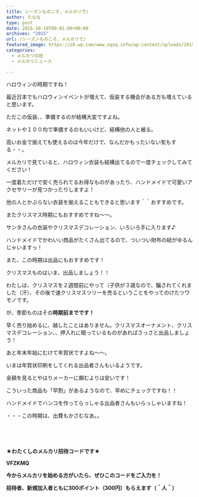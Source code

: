 ```yaml
---
title: シーズンものこそ、メルカリで♪
author: たなな
type: post
date: 2015-10-18T00:01:08+00:00
archives: "2015"
url: /シーズンものこそ、メルカリで♪
featured_image: https://i0.wp.com/www.xqxq.info/wp-content/uploads/2015/10/ELF88_kabocyah-thumb-1000xauto-176531.jpg?resize=672%2C372
categories:
  - メルカリの技
  - メルカリニュース

---
```

ハロウィンの時期ですね！

最近日本でもハロウィンイベントが増えて、仮装する機会がある方も増えていると思います。

ただこの仮装、、準備するのが結構大変ですよね。

ネットや１００均で準備するのもいいけど、結構他の人と被る。

高いお金で揃えても使えるのは今年だけで、なんだかもったいない気もする・・。

メルカリで見ていると、ハロウィン衣装も結構出てるので一度チェックしてみてください！

一度着ただけで安く売られてるお得なものがあったり、ハンドメイドで可愛いアクセサリーが見つかったりしますよ！

他の人とかぶらない衣装を揃えることもできると思います＾＾おすすめです。

またクリスマス時期にもおすすめですね〜〜。

サンタさんの衣装やクリスマスデコレーション、いろいろ手に入ります♪

ハンドメイドでかわいい商品がたくさん出てるので、ついつい財布の紐がゆるんじゃいますっ！

また、この時期は出品にもおすすめです！

クリスマスものはいま、出品しましょう！！

わたしは、クリスマスを２週間前にやって（子供が３歳なので、騙されてくれました（汗）、その後で速クリスマスツリーを売るということをやってのけたツワモノです。

が、季節ものはその**時期前までです！**

早く売り始めるに、越したことはありません。クリスマスオーナメント、クリスマスデコレーション、、押入れに眠っているものがあればさっさと出品しましょう！

あと年末年始にむけて年賀状ですよね〜〜。

いまは年賀状印刷をしてくれる出品者さんもいるようです。

金額を見るとやはりメーカーに頼むよりは安いです！

こういった商品も「早割」があるようなので、早めにチェックですね！！

ハンドメイドでハンコを作ってらっしゃる出品者さんもいらっしゃいますね！

・・・この時期は、出費もかさむなあ。。

&nbsp;

&nbsp;

**★わたくしのメルカリ招待コードです★**

**VFZKMQ**

**今からメルカリを始める方がいたら、ぜひこのコードをご入力を！**

**招待者、新規加入者ともに300ポイント（300円）もらえます（＾人＾）**

&nbsp;
